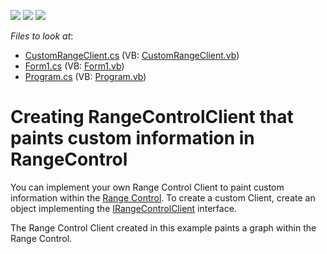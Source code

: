 <!-- default badges list -->
![](https://img.shields.io/endpoint?url=https://codecentral.devexpress.com/api/v1/VersionRange/128618299/12.1.4%2B)
[![](https://img.shields.io/badge/Open_in_DevExpress_Support_Center-FF7200?style=flat-square&logo=DevExpress&logoColor=white)](https://supportcenter.devexpress.com/ticket/details/E4028)
[![](https://img.shields.io/badge/📖_How_to_use_DevExpress_Examples-e9f6fc?style=flat-square)](https://docs.devexpress.com/GeneralInformation/403183)
<!-- default badges end -->
<!-- default file list -->
*Files to look at*:

* [CustomRangeClient.cs](./CS/CustomRangeClient.cs) (VB: [CustomRangeClient.vb](./VB/CustomRangeClient.vb))
* [Form1.cs](./CS/Form1.cs) (VB: [Form1.vb](./VB/Form1.vb))
* [Program.cs](./CS/Program.cs) (VB: [Program.vb](./VB/Program.vb))
<!-- default file list end -->
# Creating RangeControlClient that paints custom information in RangeControl


<p>You can implement your own Range Control Client to paint custom information within the <a href="https://documentation.devexpress.com/#WindowsForms/CustomDocument11739">Range Control</a>. To create a custom Client, create an object implementing the <a href="https://documentation.devexpress.com/CoreLibraries/clsDevExpressXtraEditorsIRangeControlClienttopic.aspx">IRangeControlClient</a> interface.</p>
<p>The Range Control Client created in this example paints a graph within the Range Control.</p>

<br/>


